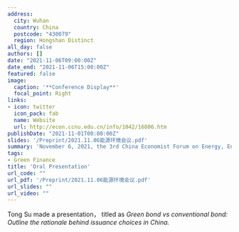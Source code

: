 ```yaml
---
address:
  city: Wuhan
  country: China
  postcode: "430079"
  region: Hongshan Distinct
all_day: false
authors: []
date: "2021-11-06T09:00:00Z"
date_end: "2021-11-06T15:00:00Z"
featured: false
image:
  caption: '**Conference Display**'
  focal_point: Right
links:
- icon: twitter
  icon_pack: fab
  name: Website
  url: http://econ.ccnu.edu.cn/info/1042/16806.htm
publishDate: "2021-11-01T00:00:00Z"
slides: '/Preprint/2021.11.06能源环境会议.pdf'
summary: 'November 6, 2021, the 3rd China Economist Forum on Energy, Environment and Climate Change'
tags:
- Green Finance
title: 'Oral Presentation'
url_code: ""
url_pdf: '/Preprint/2021.11.06能源环境会议.pdf'
url_slides: ""
url_video: ""
---
```

Tong Su made a presentation， titled as *Green bond vs conventional bond: Outline the rationale behind issuance choices in China.*